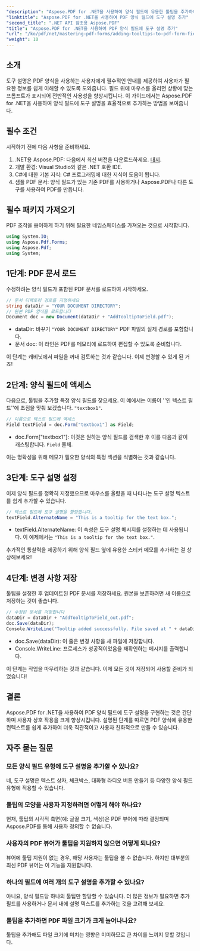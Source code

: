 ```yaml
---
"description": "Aspose.PDF for .NET을 사용하여 양식 필드에 유용한 툴팁을 추가하여 PDF 양식의 사용성을 개선하는 방법을 알아보세요. 이 단계별 가이드는 그 과정을 안내합니다."
"linktitle": "Aspose.PDF for .NET을 사용하여 PDF 양식 필드에 도구 설명 추가"
"second_title": ".NET API 참조용 Aspose.PDF"
"title": "Aspose.PDF for .NET을 사용하여 PDF 양식 필드에 도구 설명 추가"
"url": "/ko/pdf/net/mastering-pdf-forms/adding-tooltips-to-pdf-form-fields/"
"weight": 10
---
```


## 소개

도구 설명은 PDF 양식을 사용하는 사용자에게 필수적인 안내를 제공하여 사용자가 필요한 정보를 쉽게 이해할 수 있도록 도와줍니다. 필드 위에 마우스를 올리면 상황에 맞는 프롬프트가 표시되어 전반적인 사용성을 향상시킵니다. 이 가이드에서는 Aspose.PDF for .NET을 사용하여 양식 필드에 도구 설명을 효율적으로 추가하는 방법을 보여줍니다.

## 필수 조건

시작하기 전에 다음 사항을 준비하세요.

1. .NET용 Aspose.PDF: 다음에서 최신 버전을 다운로드하세요. [대지](https://releases.aspose.com/pdf/net/).
2. 개발 환경: Visual Studio와 같은 .NET 호환 IDE.
3. C#에 대한 기본 지식: C# 프로그래밍에 대한 지식이 도움이 됩니다.
4. 샘플 PDF 문서: 양식 필드가 있는 기존 PDF를 사용하거나 Aspose.PDF나 다른 도구를 사용하여 PDF를 만듭니다.

## 필수 패키지 가져오기

PDF 조작을 용이하게 하기 위해 필요한 네임스페이스를 가져오는 것으로 시작합니다.

```csharp
using System.IO;
using Aspose.Pdf.Forms;
using Aspose.Pdf;
using System;
```

## 1단계: PDF 문서 로드

수정하려는 양식 필드가 포함된 PDF 문서를 로드하여 시작하세요.

```csharp
// 문서 디렉토리 경로를 지정하세요
string dataDir = "YOUR DOCUMENT DIRECTORY";
// 원본 PDF 양식을 로드합니다
Document doc = new Document(dataDir + "AddTooltipToField.pdf");
```

- dataDir: 바꾸기 `"YOUR DOCUMENT DIRECTORY"` PDF 파일의 실제 경로를 포함합니다.
- 문서 doc: 이 라인은 PDF를 메모리에 로드하여 편집할 수 있도록 준비합니다.

이 단계는 캐비닛에서 파일을 꺼내 검토하는 것과 같습니다. 이제 변경할 수 있게 된 거죠!

## 2단계: 양식 필드에 액세스

다음으로, 툴팁을 추가할 특정 양식 필드를 찾으세요. 이 예에서는 이름이 ''인 텍스트 필드''에 초점을 맞춰 보겠습니다. `"textbox1"`.

```csharp
// 이름으로 텍스트 필드에 액세스
Field textField = doc.Form["textbox1"] as Field;
```

- doc.Form["textbox1"]: 이것은 원하는 양식 필드를 검색한 후 이를 다음과 같이 캐스팅합니다. `Field` 물체. 

이는 명확성을 위해 메모가 필요한 양식의 특정 섹션을 식별하는 것과 같습니다.

## 3단계: 도구 설명 설정

이제 양식 필드를 정확히 지정했으므로 마우스를 올렸을 때 나타나는 도구 설명 텍스트를 쉽게 추가할 수 있습니다.

```csharp
// 텍스트 필드에 도구 설명을 할당합니다.
textField.AlternateName = "This is a tooltip for the text box.";
```

- textField.AlternateName: 이 속성은 도구 설명 메시지를 설정하는 데 사용됩니다. 이 예제에서는 `"This is a tooltip for the text box."`.

추가적인 통찰력을 제공하기 위해 양식 필드 옆에 유용한 스티커 메모를 추가하는 걸 상상해보세요!

## 4단계: 변경 사항 저장

툴팁을 설정한 후 업데이트된 PDF 문서를 저장하세요. 원본을 보존하려면 새 이름으로 저장하는 것이 좋습니다.

```csharp
// 수정된 문서를 저장합니다
dataDir = dataDir + "AddTooltipToField_out.pdf";
doc.Save(dataDir);
Console.WriteLine("Tooltip added successfully. File saved at " + dataDir);
```

- doc.Save(dataDir): 이 줄은 변경 사항을 새 파일에 저장합니다.
- Console.WriteLine: 프로세스가 성공적이었음을 재확인하는 메시지를 출력합니다.

이 단계는 작업을 마무리하는 것과 같습니다. 이제 모든 것이 저장되어 사용할 준비가 되었습니다!

## 결론

Aspose.PDF for .NET을 사용하여 PDF 양식 필드에 도구 설명을 구현하는 것은 간단하며 사용자 상호 작용을 크게 향상시킵니다. 설명된 단계를 따르면 PDF 양식에 유용한 컨텍스트를 쉽게 추가하여 더욱 직관적이고 사용자 친화적으로 만들 수 있습니다.

## 자주 묻는 질문

### 모든 양식 필드 유형에 도구 설명을 추가할 수 있나요?
네, 도구 설명은 텍스트 상자, 체크박스, 대화형 라디오 버튼 만들기 등 다양한 양식 필드 유형에 적용할 수 있습니다.

### 툴팁의 모양을 사용자 지정하려면 어떻게 해야 하나요?
현재, 툴팁의 시각적 측면(예: 글꼴 크기, 색상)은 PDF 뷰어에 따라 결정되며 Aspose.PDF를 통해 사용자 정의할 수 없습니다.

### 사용자의 PDF 뷰어가 툴팁을 지원하지 않으면 어떻게 되나요?
뷰어에 툴팁 지원이 없는 경우, 해당 사용자는 툴팁을 볼 수 없습니다. 하지만 대부분의 최신 PDF 뷰어는 이 기능을 지원합니다.

### 하나의 필드에 여러 개의 도구 설명을 추가할 수 있나요?
아니요, 양식 필드당 하나의 툴팁만 할당할 수 있습니다. 더 많은 정보가 필요하면 추가 필드를 사용하거나 문서 내에 설명 텍스트를 추가하는 것을 고려해 보세요.

### 툴팁을 추가하면 PDF 파일 크기가 크게 늘어나나요?
툴팁을 추가해도 파일 크기에 미치는 영향은 미미하므로 큰 차이를 느끼지 못할 것입니다.